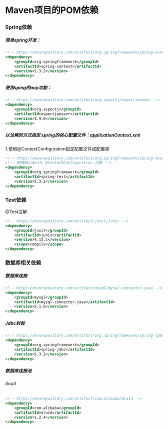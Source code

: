 # Maven项目的POM依赖

### Spring依赖

##### 简单spring开发：

```xml
<!-- https://mvnrepository.com/artifact/org.springframework/spring-context -->
<dependency>
    <groupId>org.springframework</groupId>
    <artifactId>spring-context</artifactId>
    <version>5.3.2</version>
</dependency>
```

##### 使用sping的aop功能：

```xml
<!-- https://mvnrepository.com/artifact/org.aspectj/aspectjweaver -->
<dependency>
    <groupId>org.aspectj</groupId>
    <artifactId>aspectjweaver</artifactId>
    <version>1.9.6</version>
</dependency>
```

##### 以注解的方式指定 spring的核心配置文件：applicationContext.xml

1.使用@ContextConfiguration指定配置文件或配置类

```xml
<!-- https://mvnrepository.com/artifact/org.springframework/spring-test -->
<!-- 使用@RunWith、@ContextConfiguration 注解 -->
<dependency>
    <groupId>org.springframework</groupId>
    <artifactId>spring-test</artifactId>
    <version>5.3.2</version>
</dependency>

```







### Test依赖

@Test注解

```xml
<!-- https://mvnrepository.com/artifact/junit/junit -->
<dependency>
    <groupId>junit</groupId>
    <artifactId>junit</artifactId>
    <version>4.13.1</version>
    <scope>compile</scope>
</dependency>
```





### 数据库相关依赖

##### 数据库连接

```xml
<!-- https://mvnrepository.com/artifact/mysql/mysql-connector-java -->
<dependency>
    <groupId>mysql</groupId>
    <artifactId>mysql-connector-java</artifactId>
    <version>5.1.6</version>
</dependency>
```

##### Jdbc封装

```xml
<!-- https://mvnrepository.com/artifact/org.springframework/spring-jdbc -->
<dependency>
    <groupId>org.springframework</groupId>
    <artifactId>spring-jdbc</artifactId>
    <version>5.3.2</version>
</dependency>
```

##### 数据库连接池

###### druid

```xml
<!-- https://mvnrepository.com/artifact/com.alibaba/druid -->
<dependency>
    <groupId>com.alibaba</groupId>
    <artifactId>druid</artifactId>
    <version>1.2.4</version>
</dependency>
```

